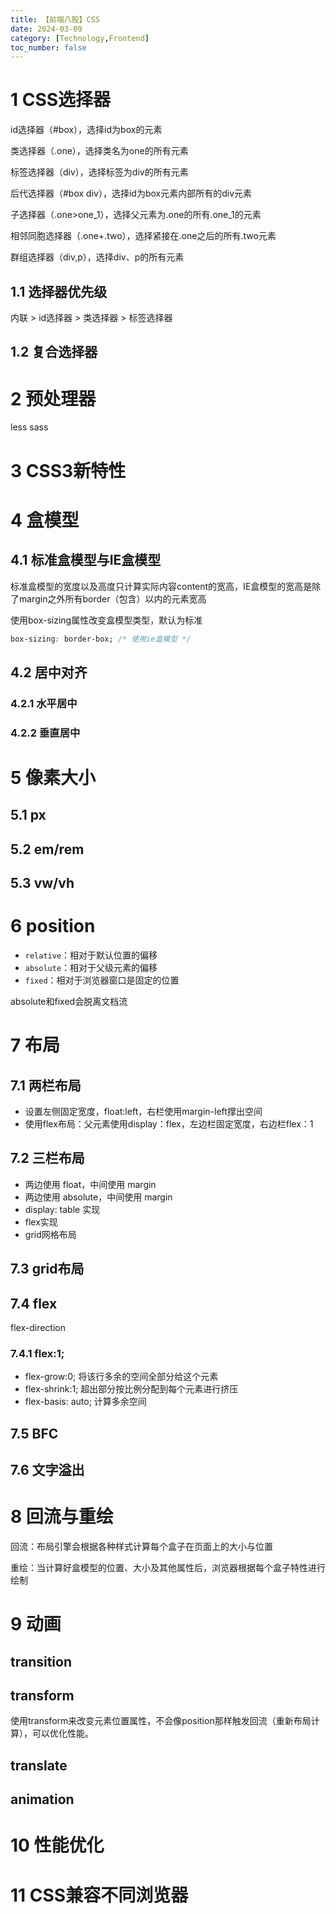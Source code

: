 ```yaml
---
title: 【前端八股】CSS
date: 2024-03-09
category: [Technology,Frontend]
toc_number: false
---
```


# 1 CSS选择器

id选择器（#box），选择id为box的元素

类选择器（.one），选择类名为one的所有元素

标签选择器（div），选择标签为div的所有元素

后代选择器（#box div），选择id为box元素内部所有的div元素

子选择器（.one>one_1），选择父元素为.one的所有.one_1的元素

相邻同胞选择器（.one+.two），选择紧接在.one之后的所有.two元素

群组选择器（div,p），选择div、p的所有元素

## 1.1 选择器优先级

内联 > id选择器 > 类选择器 > 标签选择器

## 1.2 复合选择器

# 2 预处理器
less sass

# 3 CSS3新特性

# 4 盒模型

## 4.1 标准盒模型与IE盒模型

标准盒模型的宽度以及高度只计算实际内容content的宽高，IE盒模型的宽高是除了margin之外所有border（包含）以内的元素宽高

使用box-sizing属性改变盒模型类型，默认为标准

```css
box-sizing: border-box; /* 使用ie盒模型 */
```

## 4.2 居中对齐

### 4.2.1 水平居中

### 4.2.2 垂直居中

# 5 像素大小

## 5.1 px

## 5.2 em/rem

## 5.3 vw/vh

# 6 position

- `relative`：相对于默认位置的偏移
- `absolute`：相对于父级元素的偏移
- `fixed`：相对于浏览器窗口是固定的位置

absolute和fixed会脱离文档流

# 7 布局

## 7.1 两栏布局

- 设置左侧固定宽度，float:left，右栏使用margin-left撑出空间
- 使用flex布局：父元素使用display：flex，左边栏固定宽度，右边栏flex：1

## 7.2 三栏布局
- 两边使用 float，中间使用 margin
- 两边使用 absolute，中间使用 margin
- display: table 实现
- flex实现
- grid网格布局

## 7.3 grid布局

## 7.4 flex

flex-direction

### 7.4.1 flex:1;
- flex-grow:0; 将该行多余的空间全部分给这个元素
- flex-shrink:1; 超出部分按比例分配到每个元素进行挤压
- flex-basis: auto; 计算多余空间

## 7.5 BFC

## 7.6 文字溢出

# 8 回流与重绘

回流：布局引擎会根据各种样式计算每个盒子在页面上的大小与位置

重绘：当计算好盒模型的位置、大小及其他属性后，浏览器根据每个盒子特性进行绘制

# 9 动画

## transition

## transform

使用transform来改变元素位置属性，不会像position那样触发回流（重新布局计算），可以优化性能。

## translate

## animation

# 10 性能优化

# 11 CSS兼容不同浏览器